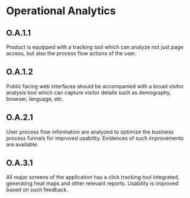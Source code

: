 Operational Analytics
=====================

## O.A.1.1 

Product is equipped with a tracking tool which can analyze not just page access, but also the process flow actions of the user.


## O.A.1.2 

Public facing web interfaces should be accompanied with a broad visitor analysis tool which can capture visitor details such as demography, browser, language, etc.


## O.A.2.1 

User process flow information are analyzed to optimize the business process funnels for improved usability. Evidences of such improvements are available.


## O.A.3.1 

All major screens of the application has a click tracking tool integrated, generating heat maps and other relevant reports. Usability is improved based on such feedback.
